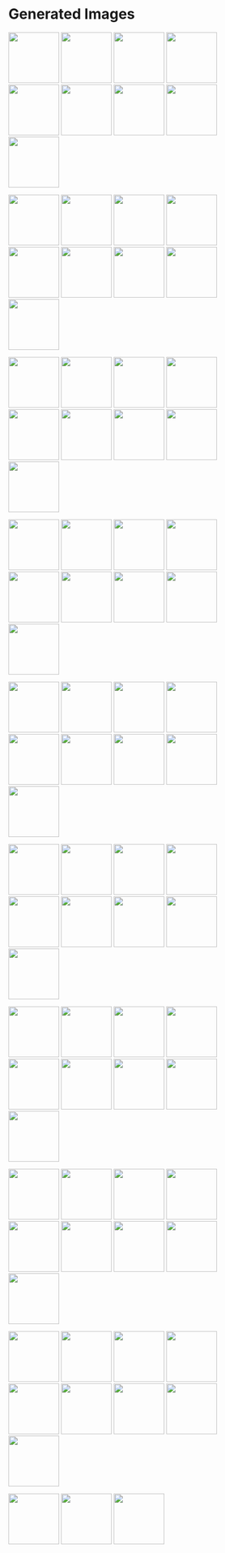 # Generated Images



<img src="2025_10_26_01.webp" width="100"/> <img src="2025_10_26_02.webp" width="100"/> <img src="2025_10_26_03.webp" width="100"/> <img src="2025_10_26_04.webp" width="100"/> <img src="2025_10_26_05.webp" width="100"/> <img src="2025_10_26_06.webp" width="100"/> <img src="2025_10_26_07.webp" width="100"/> <img src="2025_10_26_08.webp" width="100"/> <img src="2025_10_26_09.webp" width="100"/>

<img src="2025_10_26_10.webp" width="100"/> <img src="2025_10_26_11.webp" width="100"/> <img src="2025_10_26_12.webp" width="100"/> <img src="2025_10_26_13.webp" width="100"/> <img src="2025_10_26_14.webp" width="100"/> <img src="2025_10_26_15.webp" width="100"/> <img src="2025_10_26_16.webp" width="100"/> <img src="2025_10_26_17.webp" width="100"/> <img src="2025_10_26_18.webp" width="100"/>

<img src="2025_10_26_19.webp" width="100"/> <img src="2025_10_26_20.webp" width="100"/> <img src="2025_10_26_21.webp" width="100"/> <img src="2025_10_26_22.webp" width="100"/> <img src="2025_10_26_23.webp" width="100"/> <img src="2025_10_26_24.webp" width="100"/> <img src="2025_10_26_25.webp" width="100"/> <img src="2025_10_26_26.webp" width="100"/> <img src="2025_10_26_27.webp" width="100"/>

<img src="2025_10_26_28.webp" width="100"/> <img src="2025_10_26_29.webp" width="100"/> <img src="2025_10_26_30.webp" width="100"/> <img src="2025_10_26_31.webp" width="100"/> <img src="2025_10_26_32.webp" width="100"/> <img src="2025_10_26_33.webp" width="100"/> <img src="2025_10_26_34.webp" width="100"/> <img src="2025_10_26_35.webp" width="100"/> <img src="2025_10_26_36.webp" width="100"/>

<img src="2025_10_26_37.webp" width="100"/> <img src="2025_10_26_38.webp" width="100"/> <img src="2025_10_26_39.webp" width="100"/> <img src="2025_10_26_40.webp" width="100"/> <img src="2025_10_26_41.webp" width="100"/> <img src="2025_10_26_42.webp" width="100"/> <img src="2025_10_26_43.webp" width="100"/> <img src="2025_10_26_44.webp" width="100"/> <img src="2025_10_26_45.webp" width="100"/>

<img src="2025_10_26_46.webp" width="100"/> <img src="2025_10_26_47.webp" width="100"/> <img src="2025_10_26_48.webp" width="100"/> <img src="2025_10_26_49.webp" width="100"/> <img src="2025_10_26_50.webp" width="100"/> <img src="2025_10_26_51.webp" width="100"/> <img src="2025_10_26_52.webp" width="100"/> <img src="2025_10_26_53.webp" width="100"/> <img src="2025_10_26_54.webp" width="100"/>

<img src="2025_10_26_55.webp" width="100"/> <img src="2025_10_26_56.webp" width="100"/> <img src="2025_10_26_57.webp" width="100"/> <img src="2025_10_26_58.webp" width="100"/> <img src="2025_10_26_59.webp" width="100"/> <img src="2025_10_26_60.webp" width="100"/> <img src="2025_10_26_61.webp" width="100"/> <img src="2025_10_26_62.webp" width="100"/> <img src="2025_10_26_63.webp" width="100"/>

<img src="2025_10_26_64.webp" width="100"/> <img src="2025_10_26_65.webp" width="100"/> <img src="2025_10_26_66.webp" width="100"/> <img src="2025_10_26_67.webp" width="100"/> <img src="2025_10_26_68.webp" width="100"/> <img src="2025_10_26_69.webp" width="100"/> <img src="2025_10_26_70.webp" width="100"/> <img src="2025_10_26_71.webp" width="100"/> <img src="2025_10_26_72.webp" width="100"/>

<img src="2025_10_26_73.webp" width="100"/> <img src="2025_10_26_74.webp" width="100"/> <img src="2025_10_26_75.webp" width="100"/> <img src="2025_10_26_76.webp" width="100"/> <img src="2025_10_26_77.webp" width="100"/> <img src="2025_10_26_78.webp" width="100"/> <img src="2025_10_26_79.webp" width="100"/> <img src="2025_10_26_80.webp" width="100"/> <img src="2025_10_26_81.webp" width="100"/>

<img src="2025_10_26_82.webp" width="100"/> <img src="2025_10_26_83.webp" width="100"/> <img src="2025_10_26_84.webp" width="100"/>